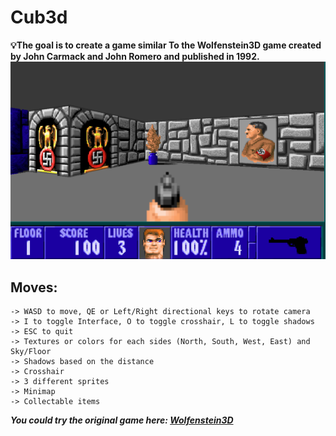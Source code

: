 # Cub3d 

**:bulb:The goal is to create a game similar
To the Wolfenstein3D game created by
John Carmack and John Romero and
published in 1992.**
![Cub3d layout](./assets/Cub3d_layout.png)

## Moves:
    -> WASD to move, QE or Left/Right directional keys to rotate camera
    -> I to toggle Interface, O to toggle crosshair, L to toggle shadows
    -> ESC to quit
    -> Textures or colors for each sides (North, South, West, East) and Sky/Floor
    -> Shadows based on the distance
    -> Crosshair
    -> 3 different sprites
    -> Minimap
    -> Collectable items

***You could try the original game here:
[Wolfenstein3D](http://users.atw.hu/wolf3d)***

